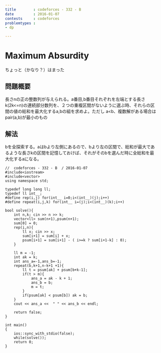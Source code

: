 ```yaml
---
title        : codeforces - 332 - B
date         : 2016-01-07
contests     : codeforces
problemtypes :
- dp

---
```


# Maximum Absurdity

ちょっと（かなり？）はまった

## 問題概要

長さnの正の整数列が与えられる。a番目,b番目それぞれを左端とする長さk(2k<=n)の連続部分数列を、２つの重複区間がないように選ぶ時、それらの区間の値の総和を最大化するa,bの組を求めよ。ただし a<b、複数解がある場合はpair(a,b)が最小のもの

<!--more-->

## 解法

bを全探索する。aはbより左側にあるので、bより左の区間で、総和が最大であるような長さkの区間を記憶しておけば、それがそのbを選んだ時に全総和を最大化するaになる。


~~~
//  codeforces - 332 - B  / 2016-01-07
#include<iostream>
#include<vector>
using namespace std;

typedef long long ll;
typedef ll int__;
#define rep(i,j) for(int__ i=0;i<(int__)(j);i++)
#define repeat(i,j,k) for(int__ i=(j);i<(int__)(k);i++)

bool solve(){
    int n,k; cin >> n >> k;
    vector<ll> sum(n+1),psum(n+1);
    sum[0] = 0;
    rep(i,n){
        ll x; cin >> x;
        sum[i+1] = sum[i] + x;
        psum[i+1] = sum[i+1] - ( i>=k ? sum[i+1-k] : 0);
    }

    ll m = -1;
    int ak = k;
    int ans_a=-1,ans_b=-1;
    repeat(b,k+1,n-k+1 +1){
        ll t = psum[ak] + psum[b+k-1];
        if(t > m){
            ans_a = ak - k + 1;
            ans_b = b;
            m = t;
        }
        if(psum[ak] < psum[b]) ak = b;
    }
    cout << ans_a <<  " " << ans_b << endl;
    
    return false;
}

int main()
{
    ios::sync_with_stdio(false);
    while(solve());
    return 0;
}

~~~